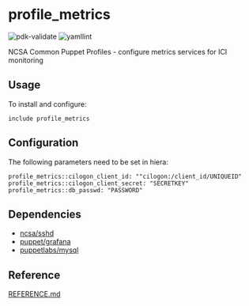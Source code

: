# profile_metrics

![pdk-validate](https://github.com/ncsa/puppet-profile_metrics/workflows/pdk-validate/badge.svg)
![yamllint](https://github.com/ncsa/puppet-profile_metrics/workflows/yamllint/badge.svg)

NCSA Common Puppet Profiles - configure metrics services for ICI monitoring

## Usage

To install and configure:

```puppet
include profile_metrics
```

## Configuration

The following parameters need to be set in hiera:
```
profile_metrics::cilogon_client_id: ""cilogon:/client_id/UNIQUEID"
profile_metrics::cilogon_client_secret: "SECRETKEY"
profile_metrics::db_passwd: "PASSWORD"
```

## Dependencies

- [ncsa/sshd](https://github.com/ncsa/puppet-sshd)
- [puppet/grafana](https://forge.puppet.com/modules/puppet/grafana)
- [puppetlabs/mysql](https://forge.puppet.com/modules/puppetlabs/mysql)

## Reference

[REFERENCE.md](REFERENCE.md)

